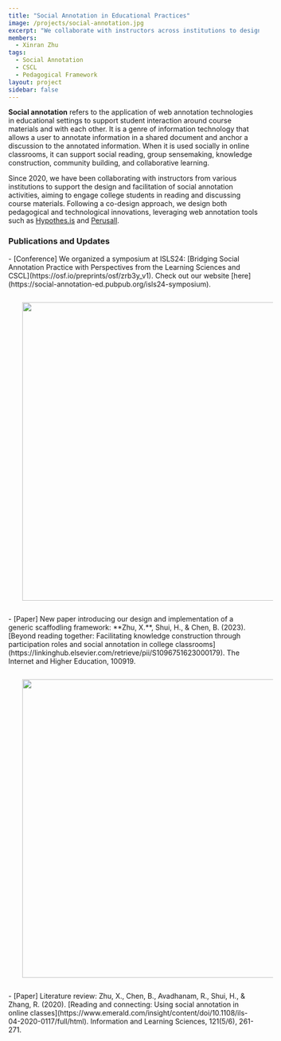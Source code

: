 ```yaml
---
title: "Social Annotation in Educational Practices"
image: /projects/social-annotation.jpg
excerpt: "We collaborate with instructors across institutions to design and facilitate social annotation activities that enhance students’ disciplinary skills through social reading."
members:
  - Xinran Zhu
tags:
  - Social Annotation
  - CSCL
  - Pedagogical Framework
layout: project
sidebar: false
---
```


**Social annotation** refers to the application of web annotation technologies in educational settings to support student interaction around course materials and with each other. It is a genre of information technology that allows a user to annotate information in a shared document and anchor a discussion to the annotated information. When it is used socially in online classrooms, it can support social reading, group sensemaking, knowledge construction, community building, and collaborative learning.

Since 2020, we have been collaborating with instructors from various institutions to support the design and facilitation of social annotation activities, aiming to engage college students in reading and discussing course materials. Following a co-design approach, we design both pedagogical and technological innovations, leveraging web annotation tools such as [Hypothes.is](https://hypothes.is/) and [Perusall](https://www.perusall.com/).  

<h3>Publications and Updates</h3>
- [Conference] We organized a symposium at ISLS24: [Bridging Social Annotation Practice with Perspectives from the Learning Sciences and CSCL](https://osf.io/preprints/osf/zrb3y_v1). Check out our website [here](https://social-annotation-ed.pubpub.org/isls24-symposium). <br> <img src='{{ site.baseurl }}/images/projects/annotationisls24.png' style='width:600px;margin:2em'>
- [Paper] New paper introducing our design and implementation of a generic scaffodling framework: **Zhu, X.**, Shui, H., & Chen, B. (2023). [Beyond reading together: Facilitating knowledge construction through participation roles and social annotation in college classrooms](https://linkinghub.elsevier.com/retrieve/pii/S1096751623000179). The Internet and Higher Education, 100919. <br> <img src='{{ site.baseurl }}/images/projects/IHE.png' style='width:600px;margin:2em'>
- [Paper] Literature review: Zhu, X., Chen, B., Avadhanam, R., Shui, H., & Zhang, R. (2020). [Reading and connecting: Using social annotation in online classes](https://www.emerald.com/insight/content/doi/10.1108/ils-04-2020-0117/full/html). Information and Learning Sciences, 121(5/6), 261-271.